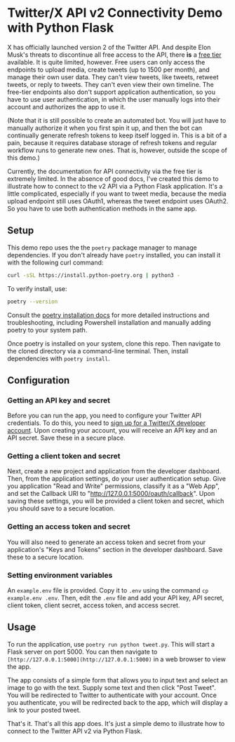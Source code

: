 # Twitter/X API v2 Connectivity Demo with Python Flask

X has officially launched version 2 of the Twitter API. And despite Elon Musk's threats to discontinue all free access to the API, there **is** a [free tier](https://developer.twitter.com/en/docs/twitter-api/getting-started/about-twitter-api) available. It is quite limited, however. Free users can only access the endpoints to upload media, create tweets (up to 1500 per month), and manage their own user data. They can't view tweets, like tweets, retweet tweets, or reply to tweets. They can't even view their own timeline. The free-tier endpoints also don't support application authentication, so you have to use user authentication, in which the user manually logs into their account and authorizes the app to use it.

(Note that it is still possible to create an automated bot. You will just have to manually authorize it when you first spin it up, and then the bot can continually generate refresh tokens to keep itself logged in. This is a bit of a pain, because it requires database storage of refresh tokens and regular workflow runs to generate new ones. That is, however, outside the scope of this demo.)

Currently, the documentation for API connectivity via the free tier is extremely limited. In the absence of good docs, I've created this demo to illustrate how to connect to the v2 API via a Python Flask application. It's a little complicated, especially if you want to tweet media, because the media upload endpoint still uses OAuth1, whereas the tweet endpoint uses OAuth2. So you have to use both authentication methods in the same app.

## Setup

This demo repo uses the the `poetry` package manager to manage dependencies. If you don't already have `poetry` installed, you can install it with the following curl command:

```bash
curl -sSL https://install.python-poetry.org | python3 -
```

To verify install, use:

```bash
poetry --version
```

Consult the [poetry installation docs](https://python-poetry.org/docs/#installing-with-the-official-installer) for more detailed instructions and troubleshooting, including Powershell installation and manually adding poetry to your system path.

Once poetry is installed on your system, clone this repo. Then navigate to the cloned directory via a command-line terminal. Then, install dependencies with `poetry install`. 

## Configuration

### Getting an API key and secret

Before you can run the app, you need to configure your Twitter API credentials. To do this, you need to [sign up for a Twitter/X developer account](https://developer.twitter.com/). Upon creating your account, you will receive an API key and an API secret. Save these in a secure place. 

### Getting a client token and secret

Next, create a new project and application from the developer dashboard. Then, from the application settings, do your user authentication setup. Give you application "Read and Write" permissions, classify it as a "Web App", and set the Callback URI to "http://127.0.0.1:5000/oauth/callback". Upon saving these settings, you will be provided a client token and secret, which you should save to a secure location.

### Getting an access token and secret

You will also need to generate an access token and secret from your application's "Keys and Tokens" section in the developer dashboard. Save these to a secure location.

### Setting environment variables

An `example.env` file is provided. Copy it to `.env` using the command `cp example.env .env`. Then, edit the `.env` file and add your API key, API secret, client token, client secret, access token, and access secret.

## Usage

To run the application, use `poetry run python tweet.py`. This will start a Flask server on port 5000. You can then navigate to `[http://127.0.0.1:5000](http://127.0.0.1:5000)` in a web browser to view the app.

The app consists of a simple form that allows you to input text and select an image to go with the text. Supply some text and then click "Post Tweet". You will be redirected to Twitter to authenticate with your account. Once you authenticate, you will be redirected back to the app, which will display a link to your posted tweet.

That's it. That's all this app does. It's just a simple demo to illustrate how to connect to the Twitter API v2 via Python Flask.
